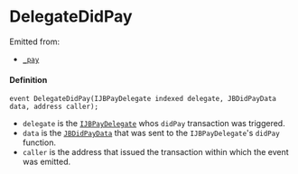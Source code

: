 # DelegateDidPay

Emitted from:

- [`_pay`](/dev/api/contracts/or-payment-terminals/or-abstract/jbpayoutredemptionpaymentterminal/write/-_pay.md)

#### Definition

```
event DelegateDidPay(IJBPayDelegate indexed delegate, JBDidPayData data, address caller);
```

- `delegate` is the [`IJBPayDelegate`](/dev/api/interfaces/ijbpaydelegate.md) whos `didPay` transaction was triggered.
- `data` is the [`JBDidPayData`](/dev/api/data-structures/jbdidpaydata.md) that was sent to the `IJBPayDelegate`'s `didPay` function.
- `caller` is the address that issued the transaction within which the event was emitted.
